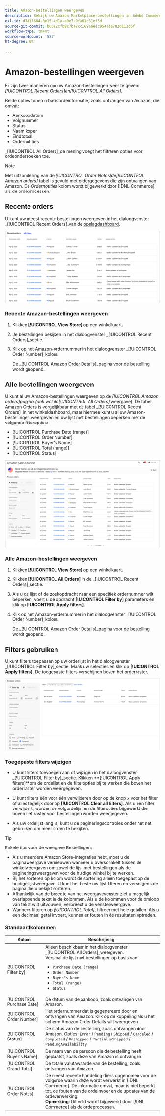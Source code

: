 ```yaml
---
title: Amazon-bestellingen weergeven
description: Bekijk uw Amazon Marketplace-bestellingen in Adobe Commerce of Magento Open Source Admin.
exl-id: d7811604-8e15-4d1a-a0e7-9fa61c61ef5d
source-git-commit: b63e2cfb9c7ba7cc169a6eec954abe782d112c6f
workflow-type: tm+mt
source-wordcount: '587'
ht-degree: 0%

---
```


# Amazon-bestellingen weergeven

Er zijn twee manieren om uw Amazon-bestellingen weer te geven: _[!UICONTROL Recent Orders]_en_[!UICONTROL All Orders]_.

Beide opties tonen u basisordeinformatie, zoals ontvangen van Amazon, die omvat:

- Aankoopdatum
- Volgnummer
- Status
- Naam koper
- Eindtotaal
- Ordernotities

_[!UICONTROL All Orders]_de mening voegt het filtreren opties voor ordeonderzoeken toe.

>[!NOTE]
>
>Met uitzondering van de _[!UICONTROL Order Notes]_de_[!UICONTROL Amazon orders]_ tabel is gevuld met ordergegevens die zijn ontvangen van Amazon. De _Ordernotities_ kolom wordt bijgewerkt door [!DNL Commerce] als de ordeprocessen.

## Recente orders

U kunt uw meest recente bestellingen weergeven in het dialoogvenster _[!UICONTROL Recent Orders]_van de [opslagdashboard](./amazon-store-dashboard.md).

![Recente bestellingen](assets/amazon-recent-orders-imported.png)

### Recente Amazon-bestellingen weergeven

1. Klikken **[!UICONTROL View Store]** op een winkelkaart.

1. Je bestellingen bekijken in het dialoogvenster _[!UICONTROL Recent Orders]_sectie.

1. Klik op het Amazon-ordernummer in het dialoogvenster _[!UICONTROL Order Number]_kolom.

   De _[!UICONTROL Amazon Order Details]_pagina voor de bestelling wordt geopend.

## Alle bestellingen weergeven

U kunt al uw Amazon-bestellingen weergeven op de _[!UICONTROL Amazon orders]_pagina (ook wel de_[!UICONTROL All Orders]_ weergave). De tabel Amazon Orders is vergelijkbaar met de tabel _[!UICONTROL Recent Orders]_in het winkeldashboard, maar hiermee kunt u al uw Amazon-bestellingen weergeven en uw lijst met bestellingen beperken met de volgende filteropties:

- [!UICONTROL Purchase Date (range)]
- [!UICONTROL Order Number]
- [!UICONTROL Buyer's Name]
- [!UICONTROL Total (range)]
- [!UICONTROL Status]

![Amazon-orders](assets/amazon-orders-list-all.png)

### Alle Amazon-bestellingen weergeven

1. Klikken **[!UICONTROL View Store]** op een winkelkaart.

1. Klikken **[!UICONTROL All Orders]** in de _[!UICONTROL Recent Orders]_sectie.

1. Als u de lijst of de zoekopdracht naar een specifiek ordernummer wilt beperken, voert u de opdracht **[!UICONTROL Filter by]** parameters en klik op **[!UICONTROL Apply filters]**.

1. Klik op het Amazon-ordernummer in het dialoogvenster _[!UICONTROL Order Number]_kolom.

   De _[!UICONTROL Amazon Order Details]_pagina voor de bestelling wordt geopend.

## Filters gebruiken

U kunt filters toepassen op uw orderlijst in het dialoogvenster _[!UICONTROL Filter by]_sectie. Maak uw selecties en klik op **[!UICONTROL Apply filters]**. De toegepaste filters verschijnen boven het orderraster.

![Filters voor het weergeven van Amazon-orders](assets/amazon-orders-filter-view.png)

### Toegepaste filters wijzigen

- U kunt filters toevoegen aan of wijzigen in het dialoogvenster _[!UICONTROL Filter by]_sectie. Klikken **[!UICONTROL Apply filters]**om de ordelijst en de filteropties bij te werken die boven het orderraster worden weergegeven.

- U kunt filters één voor één verwijderen door op de knop `x` voor het filter of alles tegelijk door op **[!UICONTROL Clear all filters]**. Als u een filter verwijdert, worden de volgordelijst en de filteropties bijgewerkt die boven het raster voor bestellingen worden weergegeven.

- Als uw ordelijst lang is, kunt u de pagineringscontroles onder het net gebruiken om meer orden te bekijken.

>[!TIP]
>
>Enkele tips voor de weergave Bestellingen:
>
>- Als u meerdere Amazon Store-integraties hebt, moet u de paginaweergave vernieuwen wanneer u overschakelt tussen de winkelweergaven om zowel de lijst met bestellingen als de pagineringsweergaven voor de huidige winkel bij te werken.
>- Bij het sorteren op kolom wordt de sortering alleen toegepast op de huidige lijstweergave. U kunt het beste uw lijst filteren en vervolgens de pagina die u bekijkt sorteren.
>- Afhankelijk van de breedte van het weergavevenster ziet u mogelijk overlappende tekst in de kolommen. Als u de kolommen voor de omloop van tekst wilt uitvouwen, verbreedt u de vensterweergave.
>- Wanneer filteren op _[!UICONTROL Total]_, filtreer met hele getallen. Als u een decimaal getal invoert, kunnen er fouten in de resultaten optreden.


### Standaardkolommen

| Kolom | Beschrijving |
|---|---|
| [!UICONTROL Filter by] | Alleen beschikbaar in het dialoogvenster _[!UICONTROL All Orders]_weergeven.<br>Versmal de lijst met bestellingen op basis van:<ul><li>`Purchase Date (range)`</li><li>`Order Number`</li><li>`Buyer's Name`</li><li>`Total (range)`</li><li>`Status`</li></ul> |
| [!UICONTROL Purchase Date] | De datum van de aankoop, zoals ontvangen van Amazon. |
| [!UICONTROL Order Number] | Het ordernummer dat is gegenereerd door en ontvangen van Amazon. Klik op de koppeling als u het scherm Amazon Order Details wilt weergeven. |
| [!UICONTROL Status] | De status van de bestelling, zoals ontvangen door Amazon. Opties: `Error` / `Pending` / `Shipped` / `Canceled` / `Completed` / `Unshipped` / `PartiallyShipped` / `PendingAvailability` |
| [!UICONTROL Buyer's Name] | De naam van de persoon die de bestelling heeft geplaatst, zoals deze van Amazon is ontvangen. |
| [!UICONTROL Grand Total] | De totale valutawaarde van de bestelling, zoals ontvangen van Amazon. |
| [!UICONTROL Order Notes] | De meest recente handeling die is opgenomen voor de volgorde waarin deze wordt verwerkt in [!DNL Commerce]. De informatie omvat, maar is niet beperkt tot, de fouten van de ordeinvoer en de updates van de ordeverwerking.<br>**Opmerking**: Dit veld wordt bijgewerkt door [!DNL Commerce] als de ordeprocessen. |

